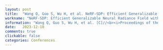 ```yaml
---
layout: post
title:  "Wang Q, Guo S, Wu H, et al. NeRF-SDP: Efficient Generalizable Neural Radiance Field with Scene Depth Perception[C]//<b><i>Proceedings of the 5th ACM International Conference on Multimedia in Asia</b></i>. 2023: 1-7. [CCF-C]"
workname: "NeRF-SDP: Efficient Generalizable Neural Radiance Field with Scene Depth Perception"
information: "Wang Q, Guo S, Wu H, et al. [C]//<b><i>Proceedings of the 5th ACM International Conference on Multimedia in Asia</b></i>. 2023: 1-7. [CCF-C]"
date:   2023-12-10
comments: true
clickable: false
categories: Conferences
---
```

